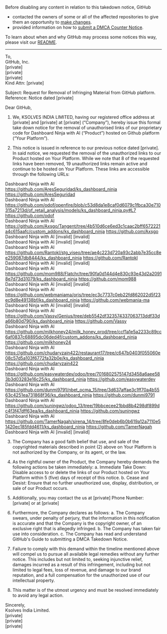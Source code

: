 Before disabling any content in relation to this takedown notice, GitHub
- contacted the owners of some or all of the affected repositories to give them an opportunity to [make changes](https://docs.github.com/en/github/site-policy/dmca-takedown-policy#a-how-does-this-actually-work).
- provided information on how to [submit a DMCA Counter Notice](https://docs.github.com/en/articles/guide-to-submitting-a-dmca-counter-notice).

To learn about when and why GitHub may process some notices this way, please visit our [README](https://github.com/github/dmca/blob/master/README.md#anatomy-of-a-takedown-notice).

---

To,   
GitHub, Inc.   
[private]  
[private]  
[private]  
Kind Attn: [private]  
 
Subject: Request for Removal of Infringing Material from GitHub platform. Reference: Notice dated [private]  
 
Dear GitHub,
 
1. We, KSOLVES INDIA LIMITED, having our registered office address at [private] and [private] at [private] (“Company”), hereby issue this formal take down notice for the removal of unauthorised links of our proprietary code for Dashboard Ninja with AI (“Product”) hosted on Github platform (“Your Platform”). 
 
2. This notice is issued in reference to our previous notice dated [private]. In said notice, we requested the removal of the unauthorized links to our Product hosted on Your Platform. While we note that 8 of the requested links have been removed, 19 unauthorized links remain active and continue to be hosted on Your Platform. These links are accessible through the following URLs:
 
Dashboard Ninja with AI https://github.com/AresSeguridad/ks_dashboard_ninja https://github.com/AresSeguridad  
Dashboard Ninja with AI https://github.com/odof/openfire/blob/c53d8da1e8caf0d6079c1fbca30e710315a7213d/of_retail_analysis/models/ks_dashboard_ninja.py#L7 https://github.com/odof  
Dashboard Ninja with AI https://github.com/Axsgo/Tangent/tree/4b510d6ce6ed3c1caac2bff6572221a4c615aafc/custom_addons/ks_dashboard_ninja https://github.com/Axsgo  
Dashboard Ninja with AI [invalid] [invalid]  
Dashboard Ninja with AI [invalid] [invalid]  
Dashboard Ninja with AI https://github.com/Rantokl/stg_viseo/tree/ae4c223d720a93c2abb7e35cc8ee259087db8444/ks_dashboard_ninja https://github.com/Rantokl  
Dashboard Ninja with AI [invalid] [invalid]  
Dashboard Ninja with AI https://github.com/mom988/Flatchr/tree/90fa0d144d4e830c93e43d2a20918e7d73d31079/ks_dashboard_ninja https://github.com/mom988  
Dashboard Ninja with AI [invalid] [invalid]  
Dashboard Ninja with AI https://github.com/webmaniama/oris/tree/ec3c7737c0eb22fd862022d5f23ec9d8e49138bf/ks_dashboard_ninja https://github.com/webmania-ma  
Dashboard Ninja with AI [invalid] [invalid]  
Dashboard Ninja with AI https://github.com/Vassy/Genius/tree/deb5542df323574337063713ddf33da66b80d790/ks_dashboard_ninja https://github.com/Vassy  
Dashboard Ninja with AI https://github.com/milkhoney24/milk_honey_prod/tree/ccf1a1e5a2233c89cc6af0837c68895dc06ded4f/custom_addons/ks_dashboard_ninja https://github.com/milkhoney24  
Dashboard Ninja with AI https://github.com/chudaryzain422/restaurant17/tree/c647b0403f055060e08c57d5a103f6772fa32b0e/ks_dashboard_ninja https://github.com/chudaryzain422  
Dashboard Ninja with AI https://github.com/easywaterdev/odoo/tree/7016802575147d3458a6aee583b3d03283e16c25/ks_dashboard_ninja https://github.com/easywaterdev  
Dashboard Ninja with AI https://github.com/dunmi9791/nbet_ocma_15/tree/3d637affae3c1ff70a4b5563c4251ea731868f36/ks_dashboard_ninja https://github.com/dunmi9791  
Dashboard Ninja with AI https://github.com/suningwz/odoo_13/tree/19bbcecee21bbd8b4298df899dc4f3f47dff63ea/ks_dashboard_ninja https://github.com/suningwz  
Dashboard Ninja with AI https://github.com/TamerNagah/sirena_14/tree/8fe0deb6b0b619a12a7110e51420ec185fdd4611/ks_dashboard_ninja https://github.com/TamerNagah  
Dashboard Ninja with AI [invalid] [invalid]  
 
3. The Company has a good faith belief that use, and sale of the copyrighted materials described in point (2) above on Your Platform is not authorized by the Company, or its agent, or the law. 
 
4. As the rightful owner of the Product, the Company hereby demands the following actions be taken immediately: a. Immediate Take Down: Disable access to or delete the links of our Product hosted on Your Platform within 5 (five) days of receipt of this notice. b. Cease and Desist: Ensure that no further unauthorized use, display, distribution, or sale of our Product occurs. 
 
5. Additionally, you may contact the us at [private] Phone Number: [private] or at [private]
 
6. Furthermore, the Company declares as follows: a. The Company swears, under penalty of perjury, that the information in this notification is accurate and that the Company is the copyright owner, of an exclusive right that is allegedly infringed. b. The Company has taken fair use into consideration. c. The Company has read and understand GitHub's Guide to submitting a DMCA Takedown Notice. 
 
7. Failure to comply with this demand within the timeline mentioned above will compel us to pursue all available legal remedies without any further notice. This includes but not limited to, seeking injunctive relief, damages incurred as a result of this infringement, including but not limited to legal fees, loss of revenue, and damage to our brand reputation, and a full compensation for the unauthorized use of our intellectual property. 
 
8. This matter is of the utmost urgency and must be resolved immediately to avoid any legal action. 
 
Sincerely,   
Ksolves India Limited.   
[private]  
[private]  
[private]
